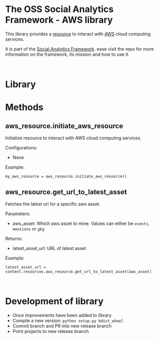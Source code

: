 # The OSS Social Analytics Framework - AWS library
This library provides a [resource](https://docs.dagster.io/concepts/resources) to interact with [AWS](https://aws.amazon.com/) cloud computing services.

It is part of the [Social Analytics Framework](https://github.com/lantrns-analytics/saf_core). ease visit the repo for more information on the framework, its mission and how to use it.

&nbsp;


# Library

# Methods
## aws_resource.initiate_aws_resource
Initialize resource to interact with AWS cloud computing services.

Configurations:
- None

Example:
```
my_aws_resource = aws_resource.initiate_aws_resource()
```

## aws_resource.get_url_to_latest_asset
Fetches the latest url for a specific aws asset.

Parameters:
- aws_asset: Which aws asset to mine. Values can either be `events`, `mentions` or `gkg`

Returns:
- latest_asset_url: URL of latest asset

Example:
```
latest_asset_url = context.resources.aws_resource.get_url_to_latest_asset(aws_asset)
```

&nbsp;

# Development of library
- Once improvements have been added to library
- Compile a new version: `python setup.py bdist_wheel`
- Commit branch and PR into new release branch
- Point projects to new release branch
